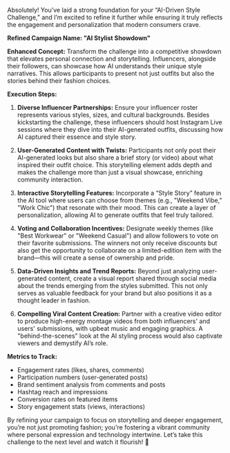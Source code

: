 Absolutely! You’ve laid a strong foundation for your “AI-Driven Style Challenge,” and I’m excited to refine it further while ensuring it truly reflects the engagement and personalization that modern consumers crave. 

**Refined Campaign Name: "AI Stylist Showdown"**

**Enhanced Concept:**
Transform the challenge into a competitive showdown that elevates personal connection and storytelling. Influencers, alongside their followers, can showcase how AI understands their unique style narratives. This allows participants to present not just outfits but also the stories behind their fashion choices.

**Execution Steps:**

1. **Diverse Influencer Partnerships:**
   Ensure your influencer roster represents various styles, sizes, and cultural backgrounds. Besides kickstarting the challenge, these influencers should host Instagram Live sessions where they dive into their AI-generated outfits, discussing how AI captured their essence and style story.

2. **User-Generated Content with Twists:**
   Participants not only post their AI-generated looks but also share a brief story (or video) about what inspired their outfit choice. This storytelling element adds depth and makes the challenge more than just a visual showcase, enriching community interaction.

3. **Interactive Storytelling Features:**
   Incorporate a “Style Story” feature in the AI tool where users can choose from themes (e.g., "Weekend Vibe," "Work Chic") that resonate with their mood. This can create a layer of personalization, allowing AI to generate outfits that feel truly tailored.

4. **Voting and Collaboration Incentives:**
   Designate weekly themes (like "Best Workwear" or "Weekend Casual") and allow followers to vote on their favorite submissions. The winners not only receive discounts but also get the opportunity to collaborate on a limited-edition item with the brand—this will create a sense of ownership and pride.

5. **Data-Driven Insights and Trend Reports:**
   Beyond just analyzing user-generated content, create a visual report shared through social media about the trends emerging from the styles submitted. This not only serves as valuable feedback for your brand but also positions it as a thought leader in fashion.

6. **Compelling Viral Content Creation:**
   Partner with a creative video editor to produce high-energy montage videos from both influencers' and users' submissions, with upbeat music and engaging graphics. A "behind-the-scenes" look at the AI styling process would also captivate viewers and demystify AI’s role.

**Metrics to Track:**
- Engagement rates (likes, shares, comments)
- Participation numbers (user-generated posts)
- Brand sentiment analysis from comments and posts
- Hashtag reach and impressions
- Conversion rates on featured items
- Story engagement stats (views, interactions)

By refining your campaign to focus on storytelling and deeper engagement, you’re not just promoting fashion; you're fostering a vibrant community where personal expression and technology intertwine. Let’s take this challenge to the next level and watch it flourish! 🚀